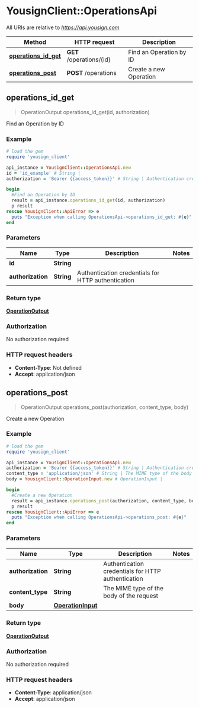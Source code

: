# YousignClient::OperationsApi

All URIs are relative to *https://api.yousign.com*

Method | HTTP request | Description
------------- | ------------- | -------------
[**operations_id_get**](OperationsApi.md#operations_id_get) | **GET** /operations/{id} | Find an Operation by ID
[**operations_post**](OperationsApi.md#operations_post) | **POST** /operations | Create a new Operation



## operations_id_get

> OperationOutput operations_id_get(id, authorization)

Find an Operation by ID

### Example

```ruby
# load the gem
require 'yousign_client'

api_instance = YousignClient::OperationsApi.new
id = 'id_example' # String | 
authorization = 'Bearer {{access_token}}' # String | Authentication credentials for HTTP authentication

begin
  #Find an Operation by ID
  result = api_instance.operations_id_get(id, authorization)
  p result
rescue YousignClient::ApiError => e
  puts "Exception when calling OperationsApi->operations_id_get: #{e}"
end
```

### Parameters


Name | Type | Description  | Notes
------------- | ------------- | ------------- | -------------
 **id** | **String**|  | 
 **authorization** | **String**| Authentication credentials for HTTP authentication | 

### Return type

[**OperationOutput**](OperationOutput.md)

### Authorization

No authorization required

### HTTP request headers

- **Content-Type**: Not defined
- **Accept**: application/json


## operations_post

> OperationOutput operations_post(authorization, content_type, body)

Create a new Operation

### Example

```ruby
# load the gem
require 'yousign_client'

api_instance = YousignClient::OperationsApi.new
authorization = 'Bearer {{access_token}}' # String | Authentication credentials for HTTP authentication
content_type = 'application/json' # String | The MIME type of the body of the request
body = YousignClient::OperationInput.new # OperationInput | 

begin
  #Create a new Operation
  result = api_instance.operations_post(authorization, content_type, body)
  p result
rescue YousignClient::ApiError => e
  puts "Exception when calling OperationsApi->operations_post: #{e}"
end
```

### Parameters


Name | Type | Description  | Notes
------------- | ------------- | ------------- | -------------
 **authorization** | **String**| Authentication credentials for HTTP authentication | 
 **content_type** | **String**| The MIME type of the body of the request | 
 **body** | [**OperationInput**](OperationInput.md)|  | 

### Return type

[**OperationOutput**](OperationOutput.md)

### Authorization

No authorization required

### HTTP request headers

- **Content-Type**: application/json
- **Accept**: application/json

